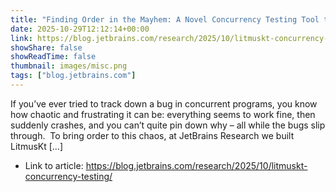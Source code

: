 ```yaml
---
title: "Finding Order in the Mayhem: A Novel Concurrency Testing Tool that Improved the Kotlin Compiler"
date: 2025-10-29T12:12:14+00:00
link: https://blog.jetbrains.com/research/2025/10/litmuskt-concurrency-testing/
showShare: false
showReadTime: false
thumbnail: images/misc.png
tags: ["blog.jetbrains.com"]
---
```

If you’ve ever tried to track down a bug in concurrent programs, you know how chaotic and frustrating it can be: everything seems to work fine, then suddenly crashes, and you can’t quite pin down why – all while the bugs slip through.  To bring order to this chaos, at JetBrains Research we built LitmusKt […]

- Link to article: https://blog.jetbrains.com/research/2025/10/litmuskt-concurrency-testing/